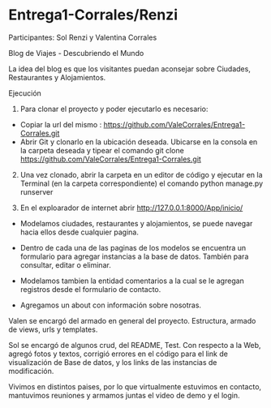 # Entrega1-Corrales/Renzi

Participantes: Sol Renzi y Valentina Corrales

Blog de Viajes - Descubriendo el Mundo

La idea del blog es que los visitantes puedan aconsejar sobre Ciudades, Restaurantes y Alojamientos.

Ejecución

1. Para clonar el proyecto y poder ejecutarlo es necesario:
 - Copiar la url del mismo : https://github.com/ValeCorrales/Entrega1-Corrales.git
 - Abrir Git y clonarlo en la ubicación deseada. Ubicarse en la consola en la carpeta deseada y tipear el comando git clone https://github.com/ValeCorrales/Entrega1-Corrales.git
 
2. Una vez clonado, abrir la carpeta en un editor de código y ejecutar en la Terminal (en la carpeta correspondiente) el comando python manage.py runserver

3. En el exploarador de internet  abrir http://127.0.0.1:8000/App/inicio/

- Modelamos ciudades, restaurantes y alojamientos, se puede navegar hacia ellos desde cualquier pagina.

- Dentro de cada una de las paginas de los modelos se encuentra un formulario para agregar instancias a la base de datos. También para consultar, editar o eliminar.

- Modelamos tambien la entidad comentarios a la cual se le agregan registros desde el formulario de contacto.

- Agregamos un about con información sobre nosotras.

Valen se encargó del armado en general del proyecto. Estructura, armado de views, urls y templates.

Sol se encargó de algunos crud, del README, Test. Con respecto a la Web, agregó fotos y textos, corrigió errores en el código para el link de visualización de Base de datos, y los links de las instancias de modificación. 

Vivimos en distintos paises, por lo que virtualmente estuvimos en contacto, mantuvimos reuniones y armamos juntas el video de demo y el login.

